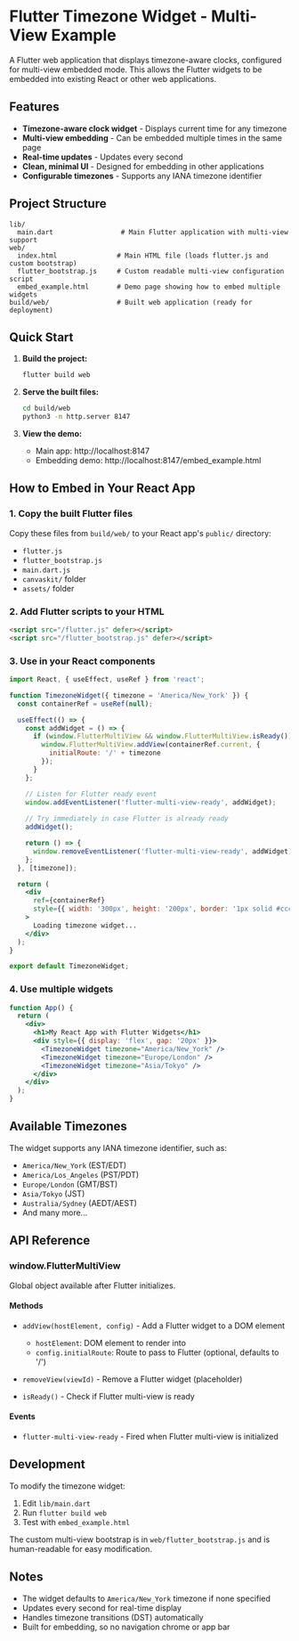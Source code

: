 # Flutter Timezone Widget - Multi-View Example

A Flutter web application that displays timezone-aware clocks, configured for multi-view embedded mode. This allows the Flutter widgets to be embedded into existing React or other web applications.

## Features

- **Timezone-aware clock widget** - Displays current time for any timezone
- **Multi-view embedding** - Can be embedded multiple times in the same page
- **Real-time updates** - Updates every second
- **Clean, minimal UI** - Designed for embedding in other applications
- **Configurable timezones** - Supports any IANA timezone identifier

## Project Structure

```
lib/
  main.dart                 # Main Flutter application with multi-view support
web/
  index.html               # Main HTML file (loads flutter.js and custom bootstrap)
  flutter_bootstrap.js     # Custom readable multi-view configuration script
  embed_example.html       # Demo page showing how to embed multiple widgets
build/web/                 # Built web application (ready for deployment)
```

## Quick Start

1. **Build the project:**
   ```bash
   flutter build web
   ```

2. **Serve the built files:**
   ```bash
   cd build/web
   python3 -m http.server 8147
   ```

3. **View the demo:**
   - Main app: http://localhost:8147
   - Embedding demo: http://localhost:8147/embed_example.html

## How to Embed in Your React App

### 1. Copy the built Flutter files

Copy these files from `build/web/` to your React app's `public/` directory:
- `flutter.js`
- `flutter_bootstrap.js` 
- `main.dart.js`
- `canvaskit/` folder
- `assets/` folder

### 2. Add Flutter scripts to your HTML

```html
<script src="/flutter.js" defer></script>
<script src="/flutter_bootstrap.js" defer></script>
```

### 3. Use in your React components

```jsx
import React, { useEffect, useRef } from 'react';

function TimezoneWidget({ timezone = 'America/New_York' }) {
  const containerRef = useRef(null);

  useEffect(() => {
    const addWidget = () => {
      if (window.FlutterMultiView && window.FlutterMultiView.isReady()) {
        window.FlutterMultiView.addView(containerRef.current, {
          initialRoute: '/' + timezone
        });
      }
    };

    // Listen for Flutter ready event
    window.addEventListener('flutter-multi-view-ready', addWidget);
    
    // Try immediately in case Flutter is already ready
    addWidget();

    return () => {
      window.removeEventListener('flutter-multi-view-ready', addWidget);
    };
  }, [timezone]);

  return (
    <div 
      ref={containerRef} 
      style={{ width: '300px', height: '200px', border: '1px solid #ccc' }}
    >
      Loading timezone widget...
    </div>
  );
}

export default TimezoneWidget;
```

### 4. Use multiple widgets

```jsx
function App() {
  return (
    <div>
      <h1>My React App with Flutter Widgets</h1>
      <div style={{ display: 'flex', gap: '20px' }}>
        <TimezoneWidget timezone="America/New_York" />
        <TimezoneWidget timezone="Europe/London" />
        <TimezoneWidget timezone="Asia/Tokyo" />
      </div>
    </div>
  );
}
```

## Available Timezones

The widget supports any IANA timezone identifier, such as:
- `America/New_York` (EST/EDT)
- `America/Los_Angeles` (PST/PDT)  
- `Europe/London` (GMT/BST)
- `Asia/Tokyo` (JST)
- `Australia/Sydney` (AEDT/AEST)
- And many more...

## API Reference

### window.FlutterMultiView

Global object available after Flutter initializes.

#### Methods

- `addView(hostElement, config)` - Add a Flutter widget to a DOM element
  - `hostElement`: DOM element to render into
  - `config.initialRoute`: Route to pass to Flutter (optional, defaults to '/')

- `removeView(viewId)` - Remove a Flutter widget (placeholder)

- `isReady()` - Check if Flutter multi-view is ready

#### Events

- `flutter-multi-view-ready` - Fired when Flutter multi-view is initialized

## Development

To modify the timezone widget:

1. Edit `lib/main.dart`
2. Run `flutter build web`
3. Test with `embed_example.html`

The custom multi-view bootstrap is in `web/flutter_bootstrap.js` and is human-readable for easy modification.

## Notes

- The widget defaults to `America/New_York` timezone if none specified
- Updates every second for real-time display
- Handles timezone transitions (DST) automatically
- Built for embedding, so no navigation chrome or app bar
